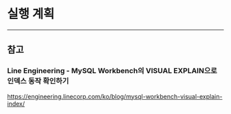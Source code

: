 # 실행 계획


---

## 참고

### Line Engineering - MySQL Workbench의 VISUAL EXPLAIN으로 인덱스 동작 확인하기
https://engineering.linecorp.com/ko/blog/mysql-workbench-visual-explain-index/

